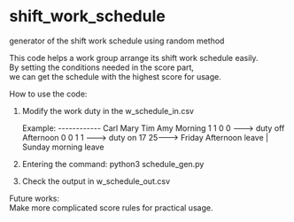 # shift_work_schedule
generator of the shift work schedule using random method  

This code helps a work group arrange its shift work schedule easily.  
By setting the conditions needed in the score part,  
we can get the schedule with the highest score for usage. 

How to use the code: 
1. Modify the work duty in the w_schedule_in.csv 
   
   Example:
   ------------ Carl   Mary   Tim     Amy
   Morning       1      1      0       0 ---> duty off
   Afternoon     0      0      1       1 ---> duty on 
                 17            25---> Friday Afternoon leave
                 |             
                 Sunday morning leave
2. Entering the command: python3 schedule_gen.py
3. Check the output in w_schedule_out.csv

Future works:  
Make more complicated score rules for practical usage.
